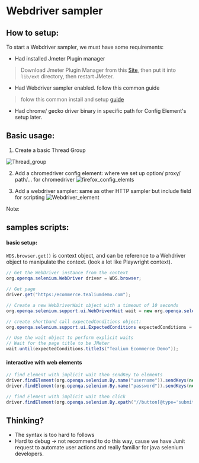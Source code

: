 # Webdriver sampler

## How to setup:

To start a Webdriver sampler, we must have some requirements:
- Had installed Jmeter Plugin manager
> Download Jmeter Plugin Manager from this [Site](https://jmeter-plugins.org/install/Install/), then put it into `lib/ext` directory, then restart JMeter. 
- Had Webdriver sampler enabled. follow this common guide
> folow this common install and setup [guide](https://jmeter-plugins.org/wiki/PluginsManager/#Installation-and-Usage)
- Had chrome/ gecko driver binary in specific path for Config Element's setup later.

## Basic usage:
1. Create a basic Thread Group

![Thread_group](https://github.com/undera/jmeter-plugins-webdriver/blob/master/img/web-driver-tutorial-thread-group.png)

2. Add a chromedriver config element: where we set up option/ proxy/ path/... for chromedriver
![firefox_config_elemts](https://github.com/undera/jmeter-plugins-webdriver/blob/master/img/web-driver-tutorial-firefox-config.png)

3. Add a webdriver sampler: same as other HTTP sampler but include field for scripting
![Webdriver_element](https://github.com/undera/jmeter-plugins-webdriver/blob/master/img/web-driver-tutorial-web-sampler.png)

Note:

## samples scripts:
#### basic setup:
`WDS.browser.get()` is context object, and can be reference to a Wehdriver object to manipulate the context. (look a lot like Playwright context).
```java
// Get the WebDriver instance from the context 
org.openqa.selenium.WebDriver driver = WDS.browser;

// Get page
driver.get("https:/ecommerce.tealiumdemo.com");

// Create a new WebDriverWait object with a timeout of 10 seconds 
org.openqa.selenium.support.ui.WebDriverWait wait = new org.openqa.selenium.support.ui.WebDriverWait(driver, java.time.Duration.ofSeconds(10));

// create shorthand call expectedConditions object:
org.openqa.selenium.support.ui.ExpectedConditions expectedConditions = org.openqa.selenium.support.ui.ExpectedConditions;

// Use the wait object to perform explicit waits 
// Wait for the page title to be JMeter
wait.until(expectedConditions.titleIs("Tealium Ecommerce Demo")); 

```

#### interactive with web elements
```java
// find Element with implicit wait then sendKey to elements
driver.findElement(org.openqa.selenium.By.name("username")).sendKeys(new String[] {"Admin"});
driver.findElement(org.openqa.selenium.By.name("password")).sendKeys(new String[] {"admin123"});

// find Element with implicit wait then click
driver.findElement(org.openqa.selenium.By.xpath("//button[@type='submit']")).click();
```

## Thinking?
- The syntax is too hard to follows
- Hard to debug
-> not recommend to do this way, cause we have Junit request to automate user actions and really familiar for java selenium developers.
